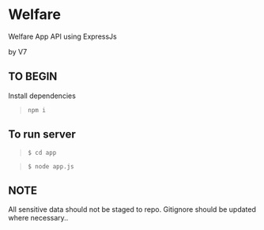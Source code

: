 # Welfare
Welfare App API using ExpressJs

by V7

## TO BEGIN
Install dependencies
> `npm i`

## To run server
> `$ cd app`

> `$ node app.js`

## NOTE
All sensitive data should not be staged to repo. Gitignore should be updated where necessary..
